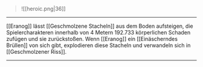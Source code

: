 > ![[heroic.png|36]]

***

[[Eranog]] lässt [[Geschmolzene Stacheln]] aus dem Boden aufsteigen, die Spielercharakteren innerhalb von 4 Metern 192.733 körperlichen Schaden zufügen und sie zurückstoßen. Wenn [[Eranog]] ein [[Einäscherndes Brüllen]] von sich gibt, explodieren diese Stacheln und verwandeln sich in [[Geschmolzener Riss]].


***